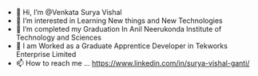 - 👋 Hi, I’m @Venkata Surya Vishal
- 👀 I’m interested in Learning New things and New Technologies
- 🌱 I’m completed my Graduation In Anil Neerukonda Institute of Technology and Sciences 
- 💞️ I am Worked as a Graduate Apprentice Developer in Tekworks Enterprise Limited
- 📫 How to reach me ... https://www.linkedin.com/in/surya-vishal-ganti/

